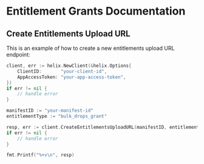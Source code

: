 # Entitlement Grants Documentation

## Create Entitlements Upload URL

This is an example of how to create a new entitlements upload URL endpoint:

```go
client, err := helix.NewClient(&helix.Options{
    ClientID:       "your-client-id",
    AppAccessToken: "your-app-access-token",
})
if err != nil {
    // handle error
}

manifestID := "your-manifest-id"
entitlementType := "bulk_drops_grant"

resp, err := client.CreateEntitlementsUploadURL(manifestID, entitlementType)
if err != nil {
    // handle error
}

fmt.Printf("%+v\n", resp)
```
